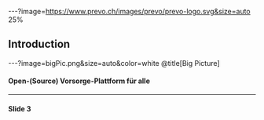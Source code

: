 ---?image=https://www.prevo.ch/images/prevo/prevo-logo.svg&size=auto 25%

## Introduction

---?image=bigPic.png&size=auto&color=white @title[Big Picture]

#### Open-(Source) Vorsorge-Plattform für alle

---

#### Slide 3
